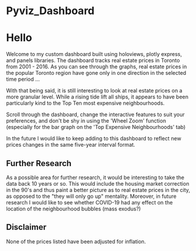 # Pyviz_Dashboard #

# Hello #

Welcome to my custom dashboard built using holoviews, plotly express, and panels libraries. The dashboard tracks real estate prices in Toronto from 2001 - 2016. As you can see through the graphs, real estate prices in the popular Toronto region have gone only in one direction in the selected time period ...

With that being said, it is still interesting to look at real estate prices on a more granular level. While a rising tide lift all ships, it appears to have been particularly kind to the Top Ten most expensive neighbourhoods.

Scroll through the dashboard, change the interactive features to suit your preferences, and don't be shy in using the 'Wheel Zoom' function (especially for the bar graph on the 'Top Expensive Neighbourhoods' tab)

In the future I would like to keep adding to this dashboard to reflect new prices changes in the same five-year interval format. 

## Further Research ##

As a possible area for further research, it would be interesting to take the data back 10 years or so. This would include the housing market correction in the 90's and thus paint a better picture as to real estate prices in the city, as opposed to the "they will only go up" mentality. Moreover, in future research I would like to see whether COVID-19 had any effect on the location of the neighbourhood bubbles (mass exodus?)

## Disclaimer ##

None of the prices listed have been adjusted for inflation. 


